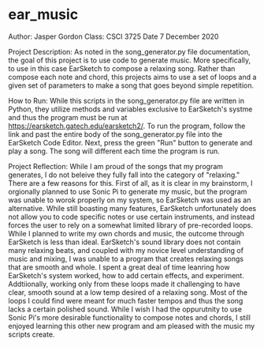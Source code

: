 # ear_music
Author: Jasper Gordon
Class: CSCI 3725
Date 7 December 2020

Project Description: As noted in the song_generator.py file documentation, the goal of this project is to use code
    to generate music. More specifically, to use in this case EarSketch to compose a relaxing song. Rather than compose
    each note and chord, this projects aims to use a set of loops and a given set of parameters to make a song that goes
    beyond simple repetition.

How to Run: While this scripts in the song_generator.py file are written in Python, they utilize methods and variables
    exclusive to EarSketch's systme and thus the program must be run at https://earsketch.gatech.edu/earsketch2/. To run
    the program, follow the link and past the entire body of the song_generator.py file into the EarSketch Code Editor. 
    Next, press the green "Run" button to generate and play a song. The song will different each time the program is run.

Project Reflection: While I am proud of the songs that my program generates, I do not beleive they fully fall into the
    category of "relaxing." There are a few reasons for this. First of all, as it is clear in my brainstorm, I orgionally
    planned to use Sonic Pi to generate my music, but the program was unable to worok properly on my system, so EarSketch was
    used as an alternative. While still boasting many features, EarSketch unfortunately does not allow you to code specific
    notes or use certain instruments, and instead forces the user to rely on a somewhat limited library of pre-recorded loops.
    While I planned to write my own chords and music, the outcome through EarSketch is less than ideal. EarSketch's sound
    library does not contain many relaxing beats, and coupled with my novice level understanding of music and mixing, I was
    unable to a program that creates relaxing songs that are smooth and whole. I spent a great deal of time leanring how EarSketch's
    system worked, how to add certain effects, and experiment. Addtiionally, working only from these loops made it challenging to have
    clear, smooth sound at a low temp desired of a relaxing song. Most of the loops I could find were meant for much faster tempos
    and thus the song lacks a certain polished sound. While I wish I had the oppurutnity to use Sonic Pi's more desirable
    functionality to compose notes and chords, I still enjoyed learning this other new program and am pleased with the music my
    scripts create. 

